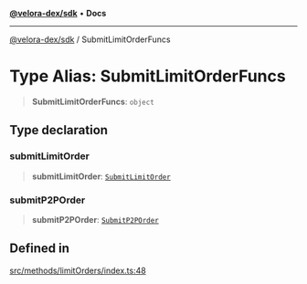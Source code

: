 [**@velora-dex/sdk**](../README.md) • **Docs**

***

[@velora-dex/sdk](../globals.md) / SubmitLimitOrderFuncs

# Type Alias: SubmitLimitOrderFuncs

> **SubmitLimitOrderFuncs**: `object`

## Type declaration

### submitLimitOrder

> **submitLimitOrder**: [`SubmitLimitOrder`](../-internal-/type-aliases/SubmitLimitOrder.md)

### submitP2POrder

> **submitP2POrder**: [`SubmitP2POrder`](../-internal-/type-aliases/SubmitP2POrder.md)

## Defined in

[src/methods/limitOrders/index.ts:48](https://github.com/paraswap/paraswap-sdk/blob/master/src/methods/limitOrders/index.ts#L48)
